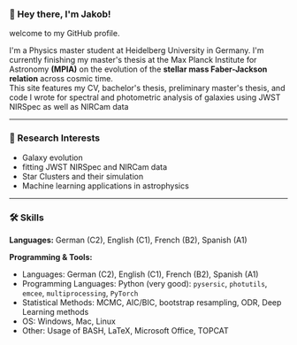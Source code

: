 ### 👋 Hey there, I'm Jakob!

welcome to my GitHub profile.

I'm a Physics master student at Heidelberg University in Germany. I'm currently finishing my master's thesis at the Max Planck Institute for Astronomy **(MPIA)** on the evolution of the **stellar mass Faber-Jackson relation** across cosmic time.  
This site features my CV, bachelor's thesis, preliminary master's thesis, and code I wrote for spectral and photometric analysis of galaxies using JWST NIRSpec as well as NIRCam data

---

### 🔭 Research Interests
- Galaxy evolution
- fitting JWST NIRSpec and NIRCam data
- Star Clusters and their simulation
- Machine learning applications in astrophysics

---

### 🛠 Skills

**Languages:** German (C2), English (C1), French (B2), Spanish (A1)  

**Programming & Tools:**  
- Languages: German (C2), English (C1), French (B2), Spanish (A1)
- Programming Languages: Python (very good): `pysersic`, `photutils`, `emcee`, `multiprocessing`, `PyTorch`
- Statistical Methods: MCMC, AIC/BIC, bootstrap resampling, ODR, Deep Learning methods
- OS: Windows, Mac, Linux
- Other: Usage of BASH, LaTeX, Microsoft Office, TOPCAT

<!--
**jmoehrle/jmoehrle** is a ✨ _special_ ✨ repository because its `README.md` (this file) appears on your GitHub profile.

Here are some ideas to get you started:

- 🔭 I’m currently working on ...
- 🌱 I’m currently learning ...
- 👯 I’m looking to collaborate on ...
- 🤔 I’m looking for help with ...
- 💬 Ask me about ...
- 📫 How to reach me: ...
- 😄 Pronouns: ...
- ⚡ Fun fact: ...
-->

